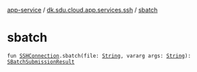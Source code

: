 [app-service](../index.md) / [dk.sdu.cloud.app.services.ssh](index.md) / [sbatch](./sbatch.md)

# sbatch

`fun `[`SSHConnection`](-s-s-h-connection/index.md)`.sbatch(file: `[`String`](https://kotlinlang.org/api/latest/jvm/stdlib/kotlin/-string/index.html)`, vararg args: `[`String`](https://kotlinlang.org/api/latest/jvm/stdlib/kotlin/-string/index.html)`): `[`SBatchSubmissionResult`](-s-batch-submission-result/index.md)